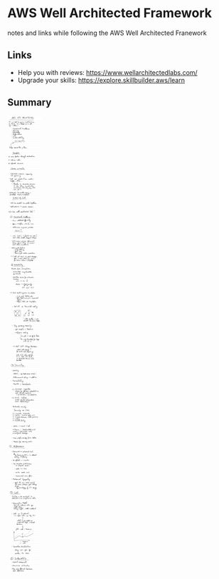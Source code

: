 # AWS Well Architected Framework

notes and links while following the AWS Well Architected Franework

## Links

- Help you with reviews: https://www.wellarchitectedlabs.com/
- Upgrade your skills: https://explore.skillbuilder.aws/learn

## Summary
![summary.png](summary.png)
